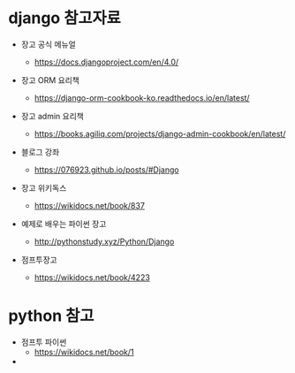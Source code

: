 # django 참고자료

- 장고 공식 메뉴얼
  - https://docs.djangoproject.com/en/4.0/


- 장고 ORM 요리책
  - https://django-orm-cookbook-ko.readthedocs.io/en/latest/


- 장고 admin 요리책
  - https://books.agiliq.com/projects/django-admin-cookbook/en/latest/


- 블로그 강좌 
  - https://076923.github.io/posts/#Django  
  
  
- 장고 위키독스
  - https://wikidocs.net/book/837 
- 예제로 배우는 파이썬 장고
  - http://pythonstudy.xyz/Python/Django
- 점프투장고
  - https://wikidocs.net/book/4223
 

# python 참고
- 점프투 파이썬
  - https://wikidocs.net/book/1
- 
